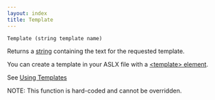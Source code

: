 ```yaml
---
layout: index
title: Template
---
```


    Template (string template name)

Returns a [string](../types/string.html) containing the text for the requested template.

You can create a template in your ASLX file with a [\<template\> element](../elements/template.html).

See [Using Templates](../guides/using_templates.html)

NOTE: This function is hard-coded and cannot be overridden.
